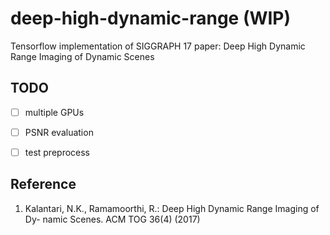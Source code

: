 # deep-high-dynamic-range (WIP)
Tensorflow implementation of SIGGRAPH 17 paper: Deep High Dynamic Range Imaging of Dynamic Scenes


## TODO

- [ ] multiple GPUs
- [ ] PSNR evaluation
- [ ] test preprocess


## Reference
1. Kalantari, N.K., Ramamoorthi, R.: Deep High Dynamic Range Imaging of Dy- namic Scenes. ACM TOG 36(4) (2017)